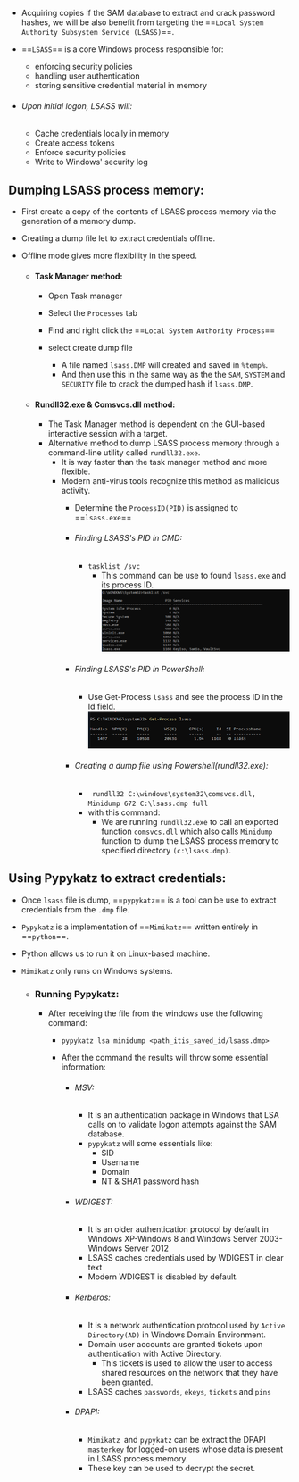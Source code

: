 - Acquiring copies if the SAM database to extract and crack password hashes, we will be also benefit from targeting the ==`Local System Authority Subsystem Service (LSASS)`==. 
- ==`LSASS`== is a core Windows process responsible for:
	- enforcing security policies
	- handling user authentication
	- storing sensitive credential material in memory

- ###### Upon initial logon, LSASS will:
	- Cache credentials locally in memory 
	- Create access tokens 
	- Enforce security policies 
	- Write to Windows' security log

## Dumping LSASS process memory:

-  First create a copy of the contents of LSASS process memory via the generation of a memory dump.
- Creating a dump file let to extract credentials offline.
- Offline mode gives more flexibility in the speed.

	- #### Task Manager method:
		- Open Task manager
		- Select the `Processes` tab
		- Find and right click the ==`Local System Authority Process`==
		- select create dump file
			
			- A file named `lsass.DMP` will created and saved in `%temp%`.
			- And then use this in the same way as the the `SAM`, `SYSTEM` and `SECURITY` file to crack the dumped hash if `lsass.DMP`.
	
	- #### Rundll32.exe & Comsvcs.dll method:
	
		- The Task Manager method is dependent on the GUI-based interactive session with a target.
		- Alternative method to dump LSASS process memory through a command-line utility called `rundll32.exe`.
			- It is way faster than the task manager method and more flexible.
			- Modern anti-virus tools recognize this method as malicious activity.
				- Determine the `ProcessID(PID)` is assigned to ==`lsass.exe`== 
				
				- ###### Finding LSASS's PID in CMD:
				
					- `tasklist /svc`
						- This command can be use to found `lsass.exe` and its process ID.
							![image alt](https://github.com/spider256-pt/Password-Attacks/blob/fb28e4356ea336724c496451401f4008399ea397/image/Screenshot%202025-10-07%20102336.png)
					
				- ###### Finding LSASS's PID in PowerShell:
					
					-  Use Get-Process `lsass` and see the process ID in the Id field.
						![image_alt](https://github.com/spider256-pt/Password-Attacks/blob/fb28e4356ea336724c496451401f4008399ea397/image/Screenshot%202025-10-07%20103317.png)

				- ###### Creating a dump file using Powershell(rundll32.exe):
					
					- ` rundll32 C:\windows\system32\comsvcs.dll, Minidump 672 C:\lsass.dmp full`
					- with this command:
						- We are running `rundll32.exe` to call an exported function `comsvcs.dll` which also calls `Minidump` function to dump the LSASS process memory to specified directory `(c:\lsass.dmp)`.

## Using Pypykatz to extract credentials:

- Once `lsass` file is dump, ==`pypykatz`== is a tool can be use to extract credentials from the `.dmp` file.
- `Pypykatz` is a implementation of ==`Mimikatz`== written entirely in ==`python`==.
- Python allows us to run it on Linux-based machine.
- `Mimikatz` only runs on Windows systems. 
	
	- ### Running Pypykatz:
		
		- After receiving the file from the windows use the following command:
			- `pypykatz lsa minidump <path_itis_saved_id/lsass.dmp>`
			
			- After the command the results will throw some essential information:
				
				- ###### MSV:
					- It is an authentication package in Windows that LSA calls on to validate logon attempts against the SAM database.
					- `pypykatz` will some essentials like:
						- SID
						- Username
						- Domain
						- NT & SHA1 password hash
				
				- ###### WDIGEST:
					- It is an older authentication protocol by default in Windows XP-Windows 8 and Windows Server 2003- Windows Server 2012
					- LSASS caches credentials used by WDIGEST in clear text
					- Modern WDIGEST is disabled by default.
				
				- ###### Kerberos:
					- It is a network authentication protocol used by `Active Directory(AD)` in Windows Domain Environment.
					- Domain user accounts are granted tickets upon authentication with Active Directory.
						- This tickets is used to allow the user to access shared resources on the network that they have been granted.
					- LSASS caches `passwords`, `ekeys`, `tickets` and `pins`
				
				- ###### DPAPI:
					- `Mimikatz `and `pypykatz` can be extract the DPAPI `masterkey` for logged-on users whose data is present in LSASS process memory.
					- These key can be used to decrypt the secret. 
